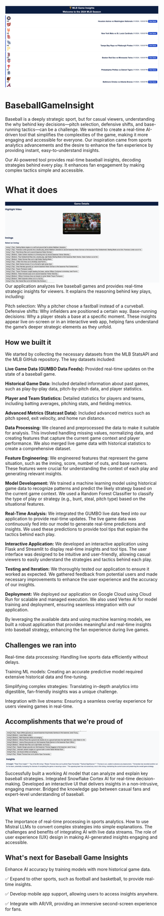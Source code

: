 ![MLB Game](images/Game.png 
    "MLB Game")
# BaseballGameInsight
Baseball is a deeply strategic sport, but for casual viewers, understanding the why behind key decisions—pitch selection, defensive shifts, and base-running tactics—can be a challenge. We wanted to create a real-time AI-driven tool that simplifies the complexities of the game, making it more engaging and accessible for everyone. Our inspiration came from sports analytics advancements and the desire to enhance the fan experience by providing instant, easy-to-understand insights.

Our AI-powered tool provides real-time baseball insights, decoding strategies behind every play. It enhances fan engagement by making complex tactics simple and accessible.

# What it does
![MLB Game Innings](images/innings.png
    "MLB Game")
Our application analyzes live baseball games and provides real-time strategic insights for viewers. It explains the reasoning behind key plays, including:

Pitch selection: Why a pitcher chose a fastball instead of a curveball. 
Defensive shifts: Why infielders are positioned a certain way. 
Base-running decisions: Why a player steals a base at a specific moment. These insights appear live on-screen or in an interactive web app, helping fans understand the game’s deeper strategic elements as they unfold.

## How we built it
We started by collecting the necessary datasets from the MLB StatsAPI and the MLB GitHub repository. The key datasets included:

**Live Game Data (GUMBO Data Feeds):** Provided real-time updates on the state of a baseball game.

**Historical Game Data:** Included detailed information about past games, such as play-by-play data, pitch-by-pitch data, and player statistics.

**Player and Team Statistics:** Detailed statistics for players and teams, including batting averages, pitching stats, and fielding metrics.

**Advanced Metrics (Statcast Data):** Included advanced metrics such as pitch speed, exit velocity, and home run distance.

**Data Processing:** We cleaned and preprocessed the data to make it suitable for analysis. This involved handling missing values, normalizing data, and creating features that capture the current game context and player performance. We also merged live game data with historical statistics to create a comprehensive dataset.

**Feature Engineering:** We engineered features that represent the game situation, such as the inning, score, number of outs, and base runners. These features were crucial for understanding the context of each play and generating relevant insights.

**Model Development:** We trained a machine learning model using historical game data to recognize patterns and predict the likely strategy based on the current game context. We used a Random Forest Classifier to classify the type of play or strategy (e.g., bunt, steal, pitch type) based on the situational features.

**Real-Time Analysis:** We integrated the GUMBO live data feed into our application to provide real-time updates. The live game data was continuously fed into our model to generate real-time predictions and insights. We used these predictions to provide tool tips that explain the tactics behind each play.

**Interactive Application:** We developed an interactive application using Flask and Streamlit to display real-time insights and tool tips. The user interface was designed to be intuitive and user-friendly, allowing casual viewers to easily understand the strategies and tactics behind each play.

**Testing and Iteration:** We thoroughly tested our application to ensure it worked as expected. We gathered feedback from potential users and made necessary improvements to enhance the user experience and the accuracy of our insights.

**Deployment:** We deployed our application on Google Cloud using Cloud Run for scalable and managed execution. We also used Vertex AI for model training and deployment, ensuring seamless integration with our application.

By leveraging the available data and using machine learning models, we built a robust application that provides meaningful and real-time insights into baseball strategy, enhancing the fan experience during live games.
## Challenges we ran into
Real-time data processing: Handling live sports data efficiently without delays.

Training ML models: Creating an accurate predictive model required extensive historical data and fine-tuning.

Simplifying complex strategies: Translating in-depth analytics into digestible, fan-friendly insights was a unique challenge.

Integration with live streams: Ensuring a seamless overlay experience for users viewing games in real-time.
## Accomplishments that we're proud of
![MLB Game Innings](images/insight.png
    "MLB Game")
Successfully built a working AI model that can analyze and explain key baseball strategies.
Integrated Snowflake Cortex AI for real-time decision-making.
Developed an interactive UI that delivers insights in a non-intrusive, engaging manner.
Bridged the knowledge gap between casual fans and expert-level understanding of baseball.

## What we learned
The importance of real-time processing in sports analytics.
How to use Mistral LLMs to convert complex strategies into simple explanations.
The challenges and benefits of integrating AI with live data streams.
The role of user experience (UX) design in making AI-generated insights engaging and accessible.
## What's next for Baseball Game Insights
Enhance AI accuracy by training models with more historical game data.

✅ Expand to other sports, such as football and basketball, to provide real-time insights.

✅ Develop mobile app support, allowing users to access insights anywhere.

✅ Integrate with AR/VR, providing an immersive second-screen experience for fans.


